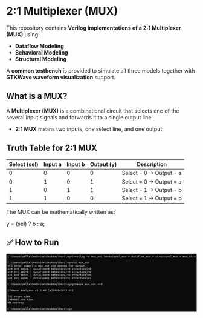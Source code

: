 # 2:1 Multiplexer (MUX) 

This repository contains **Verilog implementations of a 2:1 Multiplexer (MUX)** using:

* **Dataflow Modeling**
* **Behavioral Modeling**
* **Structural Modeling**

A **common testbench** is provided to simulate all three models together with **GTKWave waveform visualization** support.

##  What is a MUX?

A **Multiplexer (MUX)** is a combinational circuit that selects one of the several input signals and forwards it to a single output line.

* **2:1 MUX** means two inputs, one select line, and one output.

##  Truth Table for 2:1 MUX

| **Select (sel)** | **Input a** | **Input b** | **Output (y)** | **Description**           |
|------------------|-------------|-------------|----------------|---------------------------|
| 0                | 0           | 0           | 0              | Select = 0 → Output = a   |
| 0                | 1           | 0           | 1              | Select = 0 → Output = a   |
| 1                | 0           | 1           | 1              | Select = 1 → Output = b   |
| 1                | 1           | 0           | 0              | Select = 1 → Output = b   |
The MUX can be mathematically written as:

y = (sel) ? b : a;

## ✅ How to Run

![Terminal Commands](mux_command.png)
